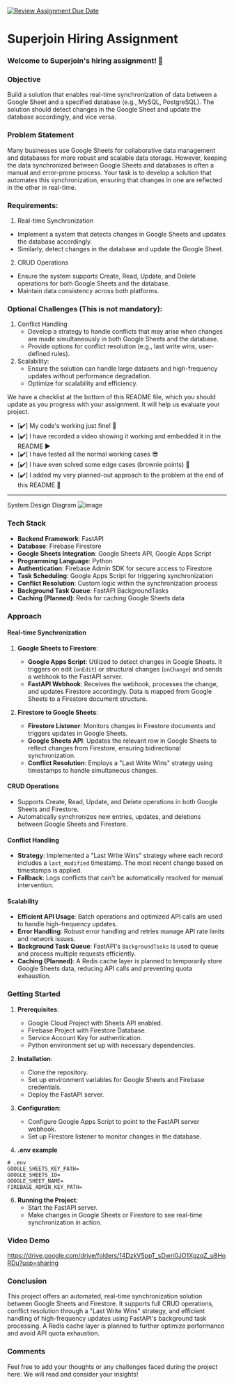 [![Review Assignment Due Date](https://classroom.github.com/assets/deadline-readme-button-22041afd0340ce965d47ae6ef1cefeee28c7c493a6346c4f15d667ab976d596c.svg)](https://classroom.github.com/a/AHFn7Vbn)
# Superjoin Hiring Assignment

### Welcome to Superjoin's hiring assignment! 🚀

### Objective
Build a solution that enables real-time synchronization of data between a Google Sheet and a specified database (e.g., MySQL, PostgreSQL). The solution should detect changes in the Google Sheet and update the database accordingly, and vice versa.

### Problem Statement
Many businesses use Google Sheets for collaborative data management and databases for more robust and scalable data storage. However, keeping the data synchronized between Google Sheets and databases is often a manual and error-prone process. Your task is to develop a solution that automates this synchronization, ensuring that changes in one are reflected in the other in real-time.

### Requirements:
1. Real-time Synchronization
  - Implement a system that detects changes in Google Sheets and updates the database accordingly.
  - Similarly, detect changes in the database and update the Google Sheet.
2. CRUD Operations
  - Ensure the system supports Create, Read, Update, and Delete operations for both Google Sheets and the database.
  - Maintain data consistency across both platforms.
   
### Optional Challenges (This is not mandatory):
1. Conflict Handling
   - Develop a strategy to handle conflicts that may arise when changes are made simultaneously in both Google Sheets and the database.
   - Provide options for conflict resolution (e.g., last write wins, user-defined rules).
2. Scalability: 	
   - Ensure the solution can handle large datasets and high-frequency updates without performance degradation.
   - Optimize for scalability and efficiency.


We have a checklist at the bottom of this README file, which you should update as you progress with your assignment. It will help us evaluate your project.

- [✔️] My code's working just fine! 🥳
- [✔️] I have recorded a video showing it working and embedded it in the README ▶️
- [✔️] I have tested all the normal working cases 😎
- [✔️] I have even solved some edge cases (brownie points) 💪
- [✔️] I added my very planned-out approach to the problem at the end of this README 📜
---
System Design Diagram 
![image](https://github.com/user-attachments/assets/30d0ae77-df4d-4b92-b04b-18ead0b0fb07)
### Tech Stack
- **Backend Framework**: FastAPI
- **Database**: Firebase Firestore
- **Google Sheets Integration**: Google Sheets API, Google Apps Script
- **Programming Language**: Python
- **Authentication**: Firebase Admin SDK for secure access to Firestore
- **Task Scheduling**: Google Apps Script for triggering synchronization
- **Conflict Resolution**: Custom logic within the synchronization process
- **Background Task Queue**: FastAPI BackgroundTasks
- **Caching (Planned)**: Redis for caching Google Sheets data

### Approach

#### Real-time Synchronization
1. **Google Sheets to Firestore**:
   - **Google Apps Script**: Utilized to detect changes in Google Sheets. It triggers on edit (`onEdit`) or structural changes (`onChange`) and sends a webhook to the FastAPI server.
   - **FastAPI Webhook**: Receives the webhook, processes the change, and updates Firestore accordingly. Data is mapped from Google Sheets to a Firestore document structure.

2. **Firestore to Google Sheets**:
   - **Firestore Listener**: Monitors changes in Firestore documents and triggers updates in Google Sheets.
   - **Google Sheets API**: Updates the relevant row in Google Sheets to reflect changes from Firestore, ensuring bidirectional synchronization.
   - **Conflict Resolution**: Employs a "Last Write Wins" strategy using timestamps to handle simultaneous changes.

#### CRUD Operations
- Supports Create, Read, Update, and Delete operations in both Google Sheets and Firestore.
- Automatically synchronizes new entries, updates, and deletions between Google Sheets and Firestore.

#### Conflict Handling
- **Strategy**: Implemented a "Last Write Wins" strategy where each record includes a `last_modified` timestamp. The most recent change based on timestamps is applied.
- **Fallback**: Logs conflicts that can't be automatically resolved for manual intervention.

#### Scalability
- **Efficient API Usage**: Batch operations and optimized API calls are used to handle high-frequency updates.
- **Error Handling**: Robust error handling and retries manage API rate limits and network issues.
- **Background Task Queue**: FastAPI's `BackgroundTasks` is used to queue and process multiple requests efficiently.
- **Caching (Planned)**: A Redis cache layer is planned to temporarily store Google Sheets data, reducing API calls and preventing quota exhaustion.

### Getting Started
1. **Prerequisites**:
   - Google Cloud Project with Sheets API enabled.
   - Firebase Project with Firestore Database.
   - Service Account Key for authentication.
   - Python environment set up with necessary dependencies.

2. **Installation**:
   - Clone the repository.
   - Set up environment variables for Google Sheets and Firebase credentials.
   - Deploy the FastAPI server.

3. **Configuration**:
   - Configure Google Apps Script to point to the FastAPI server webhook.
   - Set up Firestore listener to monitor changes in the database.

4. **.env example**
  ```
# .env
GOOGLE_SHEETS_KEY_PATH=
GOOGLE_SHEETS_ID=
GOOGLE_SHEET_NAME=
FIREBASE_ADMIN_KEY_PATH=
```

6. **Running the Project**:
   - Start the FastAPI server.
   - Make changes in Google Sheets or Firestore to see real-time synchronization in action.

### Video Demo
https://drive.google.com/drive/folders/14DzkV5ppT_sDwri0JO1XgzqZ_u8HoRDu?usp=sharing

### Conclusion
This project offers an automated, real-time synchronization solution between Google Sheets and Firestore. It supports full CRUD operations, conflict resolution through a "Last Write Wins" strategy, and efficient handling of high-frequency updates using FastAPI's background task processing. A Redis cache layer is planned to further optimize performance and avoid API quota exhaustion. 

### Comments
Feel free to add your thoughts or any challenges faced during the project here. We will read and consider your insights!
